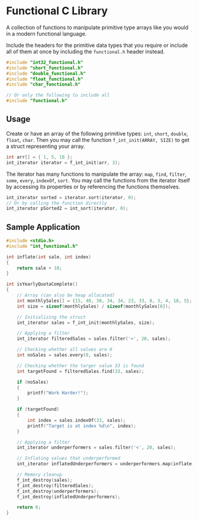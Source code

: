 # Functional C Library

A collection of functions to manipulate primitive type arrays like you would in a modern functional language.

Include the headers for the primitive data types that you require or include all of them at once by including the `functional.h` header instead.

```c
#include "int32_functional.h"
#include "short_functional.h"
#include "double_functional.h"
#include "float_functional.h"
#include "char_functional.h"

// Or only the following to include all
#include "functional.h"
```

## Usage

Create or have an array of the following primitive types: `int`, `short`, `double`, `float`, `char`. Then you may call the function `f_int_init(ARRAY, SIZE)` to get a struct representing your array.

```c
int arr[] = { 1, 5, 10 };
int_iterator iterator = f_int_init(arr, 3);
```

The iterator has many functions to manipulate the array: `map`, `find`, `filter`, `some`, `every`, `indexOf`, `sort`. You may call the functions from the iterator itself by accessing its properties or by referencing the functions themselves.

```c
int_iterator sorted = iterator.sort(iterator, 0);
// Or by calling the function directly
int_iterator pSorted2 = int_sort(iterator, 0);
```

## Sample Application

```c
#include <stdio.h>
#include "int_functional.h"

int inflate(int sale, int index)
{
    return sale + 10;
}

int isYearlyQuotaComplete()
{
    // Array (can also be heap allocated)
    int monthlySales[] = {15, 40, 30, 34, 34, 23, 33, 8, 3, 4, 18, 5};
    int size = sizeof(monthlySales) / sizeof(monthlySales[0]);

    // Initializing the struct
    int_iterator sales = f_int_init(monthlySales, size);

    // Applying a filter
    int_iterator filteredSales = sales.filter('>', 20, sales);

    // Checking whether all values are 0
    int noSales = sales.every(0, sales);

    // Checking whether the targer value 33 is found
    int targetFound = filteredSales.find(33, sales);

    if (noSales)
    {
        printf("Work Harder!");
    }

    if (targetFound)
    {
        int index = sales.indexOf(33, sales);
        printf("Target is at index %d\n", index);
    }

    // Applying a filter
    int_iterator underperformers = sales.filter('<', 20, sales);

    // Inflating values that underperformed
    int_iterator inflatedUnderperformers = underperformers.map(inflate, underperformers);

    // Memory cleanup
    f_int_destroy(sales);
    f_int_destroy(filteredSales);
    f_int_destroy(underperformers);
    f_int_destroy(inflatedUnderperformers);

    return 0;
}
```
